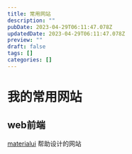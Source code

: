 ```yaml
---
title: 常用网站
description: ""
pubDate: 2023-04-29T06:11:47.078Z
updatedDate: 2023-04-29T06:11:47.078Z
preview: ""
draft: false
tags: []
categories: []
---
```

# 我的常用网站

## web前端

[materialui](https://materialui.co/) 帮助设计的网站